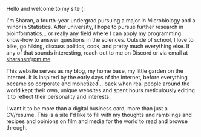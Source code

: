 Hello and welcome to my site (:

I'm Sharan, a fourth-year undergrad pursuing a major in Microbiology and a minor in Statistics. After university, I hope to pursue further research in bioinformatics... or really any field where I can apply my programming know-how to answer questions in the sciences. Outside of school, I love to bike, go hiking, discuss politics, cook, and pretty much everything else. If any of that sounds interesting, reach out to me on Discord or via email at [sharansr@pm.me](mailto:sharansr@pm.me).

This website serves as my blog, my home base, my little garden on the internet. It is inspired by the early days of the internet, before everything became so corporate and monetized... back when real people around the world kept their own, unique websites and spent hours meticulously editing it to reflect their personality and interests.

I want it to be more than a digital business card, more than just a CV/resume. This is a site I'd like to fill with my thoughts and ramblings and recipes and opinions on film and media for the world to read and browse through.